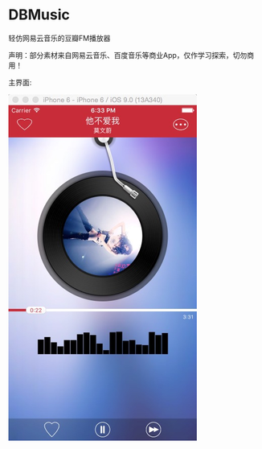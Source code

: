 # DBMusic
轻仿网易云音乐的豆瓣FM播放器

声明：部分素材来自网易云音乐、百度音乐等商业App，仅作学习探索，切勿商用！

主界面:

![DBMusic](https://github.com/ldjhust/DBMusic/blob/master/DBMusic_Show.png "DBMusic")
